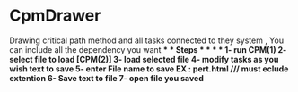 # CpmDrawer
Drawing critical path method and all tasks connected to they system , You can include all the dependency you want 
<b>
*<b>
*<b>
Steps 
*<b>
*<b>
*<b>
*<b>
<b>
1- run CPM(1)
<b>
2- select file to load [CPM(2)] 
<b>
3- load selected file 
<b>
4- modify tasks as you wish text to save 
<b>
5- enter File name to save 
<b>
EX : pert.html /// must eclude extention
<b>
6- Save text to file 
<b>
7- open file you saved 
 
